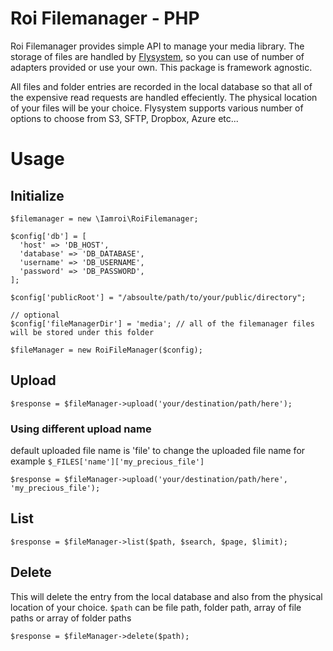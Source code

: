 # Roi Filemanager - PHP

Roi Filemanager provides simple API to manage your media library. The storage of files are handled by [Flysystem](https://flysystem.thephpleague.com/), so you can use of number of adapters provided or use your own. This package is framework agnostic.

All files and folder entries are recorded in the local database so that all of the expensive read requests are handled effeciently. The physical location of your files will be your choice. Flysystem supports various number of options to choose from S3, SFTP, Dropbox, Azure etc... 


# Usage

## Initialize
    $filemanager = new \Iamroi\RoiFilemanager;

	$config['db'] = [  
	  'host' => 'DB_HOST',  
	  'database' => 'DB_DATABASE',  
	  'username' => 'DB_USERNAME',  
	  'password' => 'DB_PASSWORD',  
	];  
	
	$config['publicRoot'] = "/absoulte/path/to/your/public/directory";  
	
	// optional
	$config['fileManagerDir'] = 'media'; // all of the filemanager files will be stored under this folder
  
	$fileManager = new RoiFileManager($config);
	
## Upload
	$response = $fileManager->upload('your/destination/path/here');
	
### Using different upload name

default uploaded file name is 'file'
to change the uploaded file name for example `$_FILES['name']['my_precious_file']`

	$response = $fileManager->upload('your/destination/path/here', 'my_precious_file');

## List

	$response = $fileManager->list($path, $search, $page, $limit);
	
## Delete

This will delete the entry from the local database and also from the physical location of your choice. `$path` can be file path, folder path, array of file paths or array of folder paths
	
	$response = $fileManager->delete($path);
